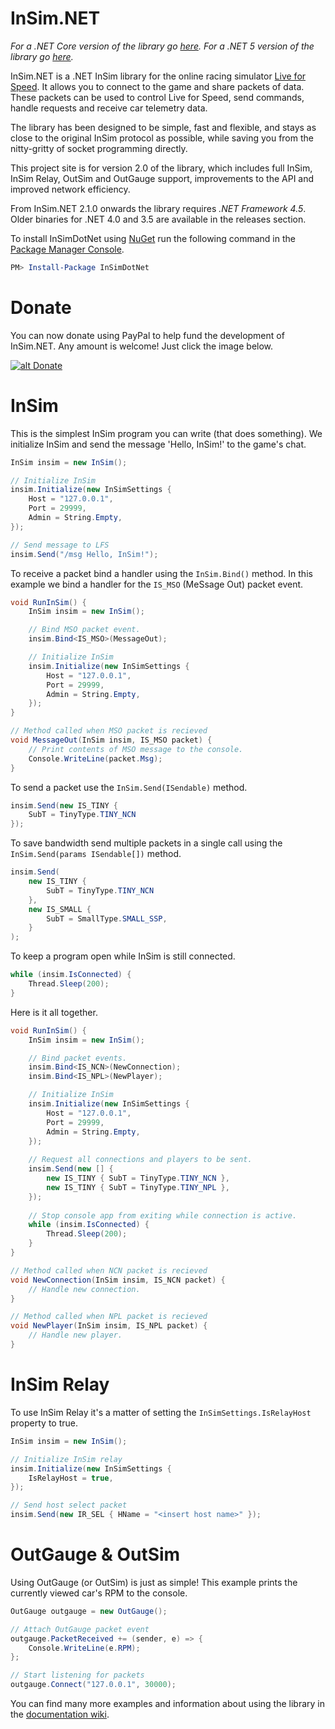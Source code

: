 InSim.NET
=========

*For a .NET Core version of the library go [here](https://github.com/alexmcbride/insimdotnet/tree/core).*
*For a .NET 5 version of the library go [here](https://github.com/alexmcbride/insimdotnet/tree/net5).*


InSim.NET is a .NET InSim library for the online racing simulator [Live for Speed](http://www.lfs.net/). It allows you to connect to the game and share packets of data. These packets can be used to control Live for Speed, send commands, handle requests and receive car telemetry data. 

The library has been designed to be simple, fast and flexible, and stays as close to the original InSim protocol as possible, while saving you from the nitty-gritty of socket programming directly. 

This project site is for version 2.0 of the library, which includes full InSim, InSim Relay, OutSim and OutGauge support, improvements to the API and improved network efficiency.

From InSim.NET 2.1.0 onwards the library requires *.NET Framework 4.5*. Older binaries for .NET 4.0 and 3.5 are available in the releases section.

To install InSimDotNet using [NuGet](http://nuget.org/) run the following command in the [Package Manager Console](http://docs.nuget.org/docs/start-here/using-the-package-manager-console).

```powershell
PM> Install-Package InSimDotNet
```

Donate
======

You can now donate using PayPal to help fund the development of InSim.NET. Any amount is welcome! Just click the image below.

[![alt Donate](https://www.paypalobjects.com/en_US/GB/i/btn/btn_donateCC_LG.gif)](https://www.paypal.com/cgi-bin/webscr?cmd=_donations&business=xandermcbride%40gmail%2ecom&lc=GB&item_name=The%20Alex%20McBride%20Philanthropic%20Fund&currency_code=GBP&bn=PP%2dDonationsBF%3abtn_donateCC_LG%2egif%3aNonHosted)

InSim
=====

This is  the simplest InSim program you can write (that does something). We initialize InSim and send the message 'Hello, InSim!' to the game's chat.

```csharp
InSim insim = new InSim();

// Initialize InSim
insim.Initialize(new InSimSettings {
    Host = "127.0.0.1",
    Port = 29999,
    Admin = String.Empty,
});

// Send message to LFS
insim.Send("/msg Hello, InSim!");
```

To receive a packet bind a handler using the `InSim.Bind()` method. In this example we bind a handler for the `IS_MSO` (MeSsage Out) packet event.

```csharp
void RunInSim() {
    InSim insim = new InSim();

    // Bind MSO packet event.
    insim.Bind<IS_MSO>(MessageOut);

    // Initialize InSim
    insim.Initialize(new InSimSettings {
        Host = "127.0.0.1",
        Port = 29999,
        Admin = String.Empty,
    });
}

// Method called when MSO packet is recieved
void MessageOut(InSim insim, IS_MSO packet) {
    // Print contents of MSO message to the console.
    Console.WriteLine(packet.Msg);
}
```

To send a packet use the `InSim.Send(ISendable)` method.

```csharp
insim.Send(new IS_TINY {
    SubT = TinyType.TINY_NCN
});
```

To save bandwidth send multiple packets in a single call using the `InSim.Send(params ISendable[])` method.

```csharp
insim.Send(
    new IS_TINY {
        SubT = TinyType.TINY_NCN
    },
    new IS_SMALL {
        SubT = SmallType.SMALL_SSP,
    }
);
```

To keep a program open while InSim is still connected.

```csharp
while (insim.IsConnected) {
    Thread.Sleep(200);
}
```

Here is it all together.

```csharp
void RunInSim() {
    InSim insim = new InSim();

    // Bind packet events.
    insim.Bind<IS_NCN>(NewConnection);
    insim.Bind<IS_NPL>(NewPlayer);

    // Initialize InSim
    insim.Initialize(new InSimSettings {
        Host = "127.0.0.1",
        Port = 29999,
        Admin = String.Empty,
    });
    
    // Request all connections and players to be sent.
    insim.Send(new [] {
        new IS_TINY { SubT = TinyType.TINY_NCN },
        new IS_TINY { SubT = TinyType.TINY_NPL },
    });
    
    // Stop console app from exiting while connection is active.
    while (insim.IsConnected) {
        Thread.Sleep(200);
    }
}

// Method called when NCN packet is recieved
void NewConnection(InSim insim, IS_NCN packet) {
    // Handle new connection.
}

// Method called when NPL packet is recieved
void NewPlayer(InSim insim, IS_NPL packet) {
    // Handle new player.
}
```

InSim Relay
===========

To use InSim Relay it's a matter of setting the `InSimSettings.IsRelayHost` property to true.

```csharp
InSim insim = new InSim();

// Initialize InSim relay
insim.Initialize(new InSimSettings {
    IsRelayHost = true,
});

// Send host select packet
insim.Send(new IR_SEL { HName = "<insert host name>" });
```

OutGauge & OutSim
=================

Using OutGauge (or OutSim) is just as simple! This example prints the currently viewed car's RPM to the console.

```csharp
OutGauge outgauge = new OutGauge();

// Attach OutGauge packet event
outgauge.PacketReceived += (sender, e) => {
    Console.WriteLine(e.RPM);
};

// Start listening for packets
outgauge.Connect("127.0.0.1", 30000);
```

You can find many more examples and information about using the library in the [documentation wiki](https://github.com/alexmcbride/insimdotnet/wiki).
